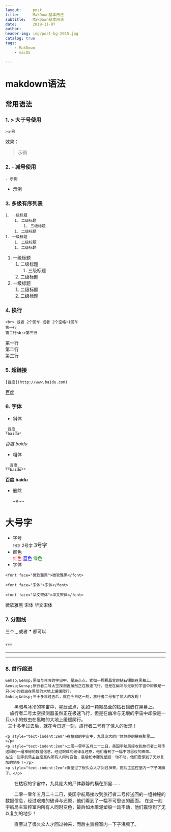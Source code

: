 ```yaml
---
layout:     post
title:      MakDown基本用法
subtitle:   MakDown基本用法
date:       2019-11-07
author:     
header-img: img/post-bg-2015.jpg
catalog: true
tags:
    - MakDown
    - macOS

---
```



# makdown语法
## 常用语法
### 1. __\>__ 大于号使用
```
>示例
```
效果：
> 示例
 
### 2. __\-__ 减号使用
```
- 示例
```
- 示例

### 3. 多级有序列表
```
1. 一级标题
	1. 二级标题
		1. 三级标题
	1. 二级标题 
1. 一级标题
    1. 二级标题
    1. 二级标题
```

1. 一级标题
	1. 二级标题
		1. 三级标题
	1. 二级标题 
1. 一级标题
    1. 二级标题
    1. 二级标题

### 4. 换行
```
<br> 或者 2个回车 或者 2个空格+1回车
第一行  
第二行<br>第三行
```
第一行  
第二行<br>第三行
### 5. 超链接
```
[百度](http://www.baidu.com)
```
[百度](http://www.baidu.com)

### 6. 字体

- 斜体  
```
_百度_
*baidu*
```
_百度_
*baidu*
- 粗体  
```
__百度__
**baidu**
```
__百度__
**baidu**
- 删除

  ~a~~

大号字
==

- 字号  
<font size=1>1号字</font>
<font size=2>2号字</font>
<font size=3>3号字</font>
- 颜色  
<font color=red>红色</font>
<font color=blue>蓝色</font>
<font color=green>绿色</font>
- 字体  
```
<font face="微软雅黑">微软雅黑</font>
```
```
<font face="宋体">宋体</font>
```
```
<font face="华文宋体">华文宋体</font>
```

<font face="微软雅黑">微软雅黑</font>
<font face="宋体">宋体</font>
<font face="华文宋体">华文宋体</font>

### 7. 分割线
三个 **_** 或者 __*__ 都可以

```
___
***
```
___
***

### 8. 首行缩进
```
&emsp;&emsp;黑暗与冰冷的宇宙中，星辰点点，犹如一颗颗晶莹的钻石镶嵌在黑幕上。  
&ensp;&ensp;旅行者二号太空探测器虽然正在极速飞行，但是在幽冷与无垠的宇宙中却像是一只小小的蚁虫在黑暗的大地上缓缓爬行。  
&nbsp;&nbsp;三十多年过去后，就在今日这一刻，旅行者二号有了惊人的发现！
```
&emsp;&emsp;黑暗与冰冷的宇宙中，星辰点点，犹如一颗颗晶莹的钻石镶嵌在黑幕上。  
&ensp;&ensp;旅行者二号太空探测器虽然正在极速飞行，但是在幽冷与无垠的宇宙中却像是一只小小的蚁虫在黑暗的大地上缓缓爬行。  
&nbsp;&nbsp;三十多年过去后，就在今日这一刻，旅行者二号有了惊人的发现！

```
<p style="text-indent:2em">在枯寂的宇宙中，九具庞大的尸体静静的横在那里……
</p>
<p style="text-indent:2em">二零一零年五月二十二日，美国宇航局接收到旅行者二号传送回的一组神秘的数据信息，经过艰难的破译与还原，他们看到了一幅不可思议的画面。
在这一刻宇航局主监控室内所有人同时变色，最后如木雕泥塑般一动不动，他们震惊到了无以复加的地步！</p>
<p style="text-indent:2em">直至过了很久众人才回过神来，而后主监控室内一下子沸腾了。</p>
```
<p style="text-indent:2em">在枯寂的宇宙中，九具庞大的尸体静静的横在那里……</p>
<p style="text-indent:2em">二零一零年五月二十二日，美国宇航局接收到旅行者二号传送回的一组神秘的数据信息，经过艰难的破译与还原，他们看到了一幅不可思议的画面。
在这一刻宇航局主监控室内所有人同时变色，最后如木雕泥塑般一动不动，他们震惊到了无以复加的地步！</p>
<p style="text-indent:2em">直至过了很久众人才回过神来，而后主监控室内一下子沸腾了。</p>